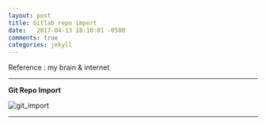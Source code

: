 ```yaml
---
layout: post
title: Gitlab repo import
date:   2017-04-13 18:10:01 -0500
comments: true
categories: jekyll
---
```


Reference : my brain & internet


---

**Git Repo Import**

![git_import]({{http://realx1017.github.io}}/git_import.png)

---

